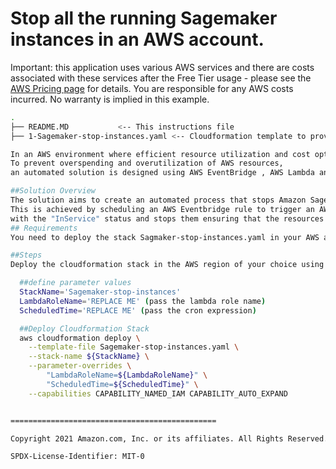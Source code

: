 
# Stop all the running Sagemaker instances in an AWS account.


Important: this application uses various AWS services and there are costs associated with these services after the Free Tier usage - please see the [AWS Pricing page](https://aws.amazon.com/pricing/) for details. You are responsible for any AWS costs incurred. No warranty is implied in this example.

```bash
.
├── README.MD           <-- This instructions file
├── 1-Sagemaker-stop-instances.yaml <-- Cloudformation template to provision the resources required

In an AWS environment where efficient resource utilization and cost optimization are paramount , automating the management of Amazon SageMaker notebook instances is crucial. 
To prevent overspending and overutilization of AWS resources, 
an automated solution is designed using AWS EventBridge , AWS Lambda and Amazon SageMaker Services. 

##Solution Overview
The solution aims to create an automated process that stops Amazon SageMaker notebook instances during specific scheduled times when they are not actively needed. 
This is achieved by scheduling an AWS Eventbridge rule to trigger an AWS lambda function. The Lambda function then lists all the SageMaker notebook instances 
with the "InService" status and stops them ensuring that the resources are efficiently managed and costs are minimized. 
## Requirements
You need to deploy the stack Sagmaker-stop-instances.yaml in your AWS account.

##Steps
Deploy the cloudformation stack in the AWS region of your choice using the following command in the AWS CLI. You need to provide the values for the parameter lambda role name and the cron expression for the scheduled eventbridge rule. 

  ##define parameter values
  StackName='Sagemaker-stop-instances'
  LambdaRoleName='REPLACE ME' (pass the lambda role name)
  ScheduledTime='REPLACE ME' (pass the cron expression)

  ##Deploy Cloudformation Stack
  aws cloudformation deploy \
    --template-file Sagemaker-stop-instances.yaml \
    --stack-name ${StackName} \
    --parameter-overrides \
        "LambdaRoleName=${LambdaRoleName}" \
        "ScheduledTime=${ScheduledTime}" \
    --capabilities CAPABILITY_NAMED_IAM CAPABILITY_AUTO_EXPAND


==============================================

Copyright 2021 Amazon.com, Inc. or its affiliates. All Rights Reserved.

SPDX-License-Identifier: MIT-0
